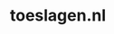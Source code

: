 ---
layout: post
title: "toeslagen.nl"
internal_url: "/dutchgov/toeslagen.nl.html"
subdomains_count: 37
all_subdomains_count: 60
urls_count: 11
ssl_rank: 0
http_rank: 71.636363636364
url_link: /data/toeslagen.nl/urls.txt
all_subdomains_link: /data/toeslagen.nl/all_subdomains.txt
subdomains_link: /data/toeslagen.nl/subdomains.txt
categories: dutchgov
---